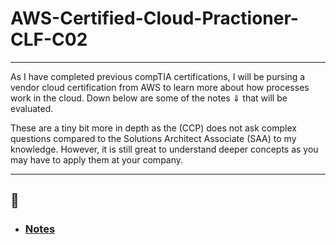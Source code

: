 # AWS-Certified-Cloud-Practioner-CLF-C02

<hr>

<p> 
    As I have completed previous compTIA certifications, I will be pursing a vendor cloud certification from AWS to learn more about how processes work in the cloud. Down below are some of the notes ⇓ that will be evaluated. 
</p>

<p> 
    These are a tiny bit more in depth as the (CCP) does not ask complex questions compared to the Solutions Architect Associate (SAA) to my knowledge. However, it is still great to understand deeper concepts as you may have to apply them at your company. 
</p>

<hr>

## 📝

- <h3><a href ="overview.md">Notes</a></h3>